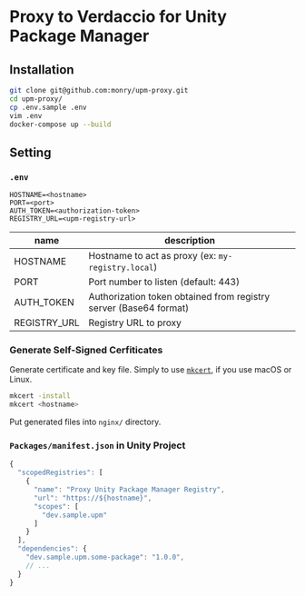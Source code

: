 # Proxy to Verdaccio for Unity Package Manager

## Installation

```bash
git clone git@github.com:monry/upm-proxy.git
cd upm-proxy/
cp .env.sample .env
vim .env
docker-compose up --build
```

## Setting

### `.env`

```.env
HOSTNAME=<hostname>
PORT=<port>
AUTH_TOKEN=<authorization-token>
REGISTRY_URL=<upm-registry-url>
```

| name | description |
| --- | --- |
| HOSTNAME | Hostname to act as proxy (ex: `my-registry.local`) |
| PORT | Port number to listen (default: 443) |
| AUTH_TOKEN | Authorization token obtained from registry server (Base64 format) |
| REGISTRY_URL | Registry URL to proxy |

### Generate Self-Signed Cerfiticates

Generate certificate and key file.
Simply to use [`mkcert`](https://github.com/FiloSottile/mkcert), if you use macOS or Linux.

```bash
mkcert -install
mkcert <hostname>
```

Put generated files into `nginx/` directory.

### `Packages/manifest.json` in Unity Project

```js
{
  "scopedRegistries": [
    {
      "name": "Proxy Unity Package Manager Registry",
      "url": "https://${hostname}",
      "scopes": [
        "dev.sample.upm"
      ]
    }
  ],
  "dependencies": {
    "dev.sample.upm.some-package": "1.0.0",
    // ...
  }
}
```
